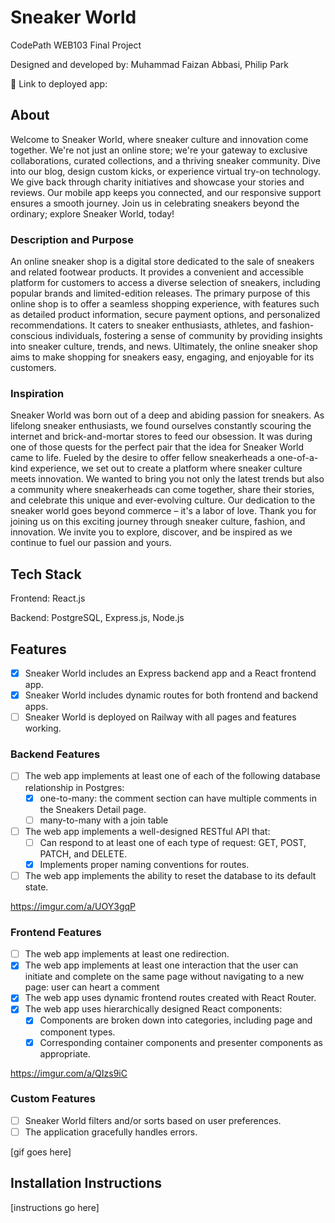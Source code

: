 # Sneaker World

CodePath WEB103 Final Project

Designed and developed by: Muhammad Faizan Abbasi, Philip Park

🔗 Link to deployed app:

## About
Welcome to Sneaker World, where sneaker culture and innovation come together. We're not just an online store; we're your gateway to exclusive collaborations, curated collections, and a thriving sneaker community. Dive into our blog, design custom kicks, or experience virtual try-on technology. We give back through charity initiatives and showcase your stories and reviews. Our mobile app keeps you connected, and our responsive support ensures a smooth journey. Join us in celebrating sneakers beyond the ordinary; explore Sneaker World, today!
### Description and Purpose

An online sneaker shop is a digital store dedicated to the sale of sneakers and related footwear products. It provides a convenient and accessible platform for customers to access a diverse selection of sneakers, including popular brands and limited-edition releases. The primary purpose of this online shop is to offer a seamless shopping experience, with features such as detailed product information, secure payment options, and personalized recommendations. It caters to sneaker enthusiasts, athletes, and fashion-conscious individuals, fostering a sense of community by providing insights into sneaker culture, trends, and news. Ultimately, the online sneaker shop aims to make shopping for sneakers easy, engaging, and enjoyable for its customers.

### Inspiration
Sneaker World was born out of a deep and abiding passion for sneakers. As lifelong sneaker enthusiasts, we found ourselves constantly scouring the internet and brick-and-mortar stores to feed our obsession. It was during one of those quests for the perfect pair that the idea for Sneaker World came to life. Fueled by the desire to offer fellow sneakerheads a one-of-a-kind experience, we set out to create a platform where sneaker culture meets innovation. We wanted to bring you not only the latest trends but also a community where sneakerheads can come together, share their stories, and celebrate this unique and ever-evolving culture. Our dedication to the sneaker world goes beyond commerce – it's a labor of love. Thank you for joining us on this exciting journey through sneaker culture, fashion, and innovation. We invite you to explore, discover, and be inspired as we continue to fuel our passion and yours.

## Tech Stack

Frontend: React.js

Backend: PostgreSQL, Express.js, Node.js

## Features
- [x] Sneaker World includes an Express backend app and a React frontend app.
- [x] Sneaker World includes dynamic routes for both frontend and backend apps.
- [ ] Sneaker World is deployed on Railway with all pages and features working.

### Backend Features     
- [ ] The web app implements at least one of each of the following database relationship in Postgres:
  - [x] one-to-many: the comment section can have multiple comments in the Sneakers Detail page.
  - [ ] many-to-many with a join table
- [ ] The web app implements a well-designed RESTful API that:
  - [ ] Can respond to at least one of each type of request: GET, POST, PATCH, and DELETE.
  - [x] Implements proper naming conventions for routes.
- [ ] The web app implements the ability to reset the database to its default state.

https://imgur.com/a/UOY3gqP

### Frontend Features
- [ ] The web app implements at least one redirection.
- [x] The web app implements at least one interaction that the user can initiate and complete on the same page without navigating to a new page: user can heart a comment
- [x] The web app uses dynamic frontend routes created with React Router.
- [x] The web app uses hierarchically designed React components:
  - [x] Components are broken down into categories, including page and component types.
  - [x] Corresponding container components and presenter components as appropriate.

https://imgur.com/a/QIzs9iC

### Custom Features

- [ ] Sneaker World filters and/or sorts based on user preferences.
- [ ] The application gracefully handles errors.

[gif goes here]

## Installation Instructions

[instructions go here]

